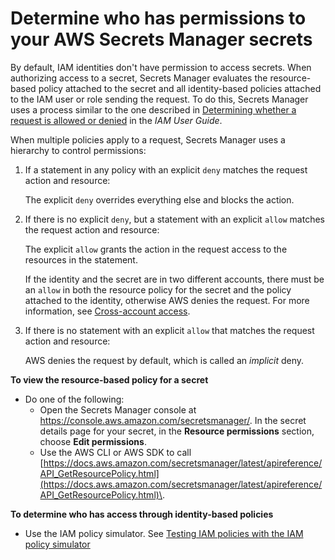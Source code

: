 # Determine who has permissions to your AWS Secrets Manager secrets<a name="determine-acccess_examine-iam-policies"></a>

By default, IAM identities don't have permission to access secrets\. When authorizing access to a secret, Secrets Manager evaluates the resource\-based policy attached to the secret and all identity\-based policies attached to the IAM user or role sending the request\. To do this, Secrets Manager uses a process similar to the one described in [Determining whether a request is allowed or denied](https://docs.aws.amazon.com/IAM/latest/UserGuide/reference_policies_evaluation-logic.html#policy-eval-denyallow) in the *IAM User Guide*\.

When multiple policies apply to a request, Secrets Manager uses a hierarchy to control permissions:

1. If a statement in any policy with an explicit `deny` matches the request action and resource:

   The explicit `deny` overrides everything else and blocks the action\.

1. If there is no explicit `deny`, but a statement with an explicit `allow` matches the request action and resource:

   The explicit `allow` grants the action in the request access to the resources in the statement\.

   If the identity and the secret are in two different accounts, there must be an `allow` in both the resource policy for the secret and the policy attached to the identity, otherwise AWS denies the request\. For more information, see [Cross\-account access](auth-and-access_examples_cross.md)\.

1. If there is no statement with an explicit `allow` that matches the request action and resource:

   AWS denies the request by default, which is called an *implicit* deny\.

**To view the resource\-based policy for a secret**
+ Do one of the following:
  + Open the Secrets Manager console at [https://console\.aws\.amazon\.com/secretsmanager/](https://console.aws.amazon.com/secretsmanager/)\. In the secret details page for your secret, in the **Resource permissions** section, choose **Edit permissions**\.
  + Use the AWS CLI or AWS SDK to call [https://docs.aws.amazon.com/secretsmanager/latest/apireference/API_GetResourcePolicy.html](https://docs.aws.amazon.com/secretsmanager/latest/apireference/API_GetResourcePolicy.html)\.

**To determine who has access through identity\-based policies**
+ Use the IAM policy simulator\. See [Testing IAM policies with the IAM policy simulator](https://docs.aws.amazon.com/IAM/latest/UserGuide/access_policies_testing-policies.html)